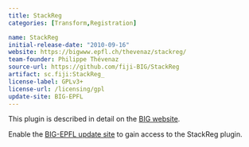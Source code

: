 ```yaml
---
title: StackReg
categories: [Transform,Registration]

name: StackReg
initial-release-date: "2010-09-16"
website: https://bigwww.epfl.ch/thevenaz/stackreg/
team-founder: Philippe Thévenaz
source-url: https://github.com/fiji-BIG/StackReg
artifact: sc.fiji:StackReg_
license-label: GPLv3+
license-url: /licensing/gpl
update-site: BIG-EPFL
---
```


This plugin is described in detail on the [BIG website](https://bigwww.epfl.ch/thevenaz/stackreg/).

Enable the [BIG-EPFL update site](/update-sites/big-epfl) to gain access to the StackReg plugin.

